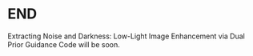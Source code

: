 # END
Extracting Noise and Darkness: Low-Light Image Enhancement via Dual Prior Guidance
Code will be soon.
